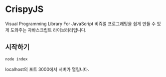 # CrispyJS
Visual Programming Library For JavaScript
비쥬얼 프로그래밍을 쉽게 만들 수 있게 도와주는 자바스크립트 라이브러리입니다.

## 시작하기
```bash
node index
```
localhost의 포트 3000에서 서버가 열립니다.
